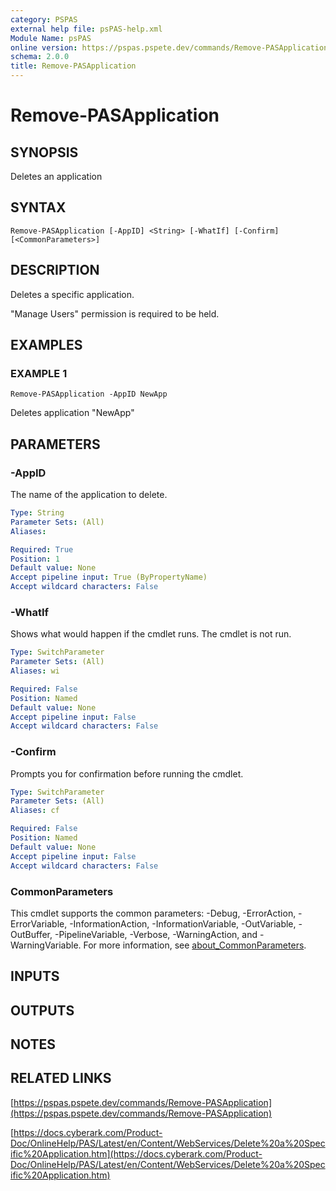```yaml
---
category: PSPAS
external help file: psPAS-help.xml
Module Name: psPAS
online version: https://pspas.pspete.dev/commands/Remove-PASApplication
schema: 2.0.0
title: Remove-PASApplication
---
```


# Remove-PASApplication

## SYNOPSIS
Deletes an application

## SYNTAX

```
Remove-PASApplication [-AppID] <String> [-WhatIf] [-Confirm] [<CommonParameters>]
```

## DESCRIPTION
Deletes a specific application.

"Manage Users" permission is required to be held.

## EXAMPLES

### EXAMPLE 1
```
Remove-PASApplication -AppID NewApp
```

Deletes application "NewApp"

## PARAMETERS

### -AppID
The name of the application to delete.

```yaml
Type: String
Parameter Sets: (All)
Aliases:

Required: True
Position: 1
Default value: None
Accept pipeline input: True (ByPropertyName)
Accept wildcard characters: False
```

### -WhatIf
Shows what would happen if the cmdlet runs.
The cmdlet is not run.

```yaml
Type: SwitchParameter
Parameter Sets: (All)
Aliases: wi

Required: False
Position: Named
Default value: None
Accept pipeline input: False
Accept wildcard characters: False
```

### -Confirm
Prompts you for confirmation before running the cmdlet.

```yaml
Type: SwitchParameter
Parameter Sets: (All)
Aliases: cf

Required: False
Position: Named
Default value: None
Accept pipeline input: False
Accept wildcard characters: False
```

### CommonParameters
This cmdlet supports the common parameters: -Debug, -ErrorAction, -ErrorVariable, -InformationAction, -InformationVariable, -OutVariable, -OutBuffer, -PipelineVariable, -Verbose, -WarningAction, and -WarningVariable. For more information, see [about_CommonParameters](http://go.microsoft.com/fwlink/?LinkID=113216).

## INPUTS

## OUTPUTS

## NOTES

## RELATED LINKS

[https://pspas.pspete.dev/commands/Remove-PASApplication](https://pspas.pspete.dev/commands/Remove-PASApplication)

[https://docs.cyberark.com/Product-Doc/OnlineHelp/PAS/Latest/en/Content/WebServices/Delete%20a%20Specific%20Application.htm](https://docs.cyberark.com/Product-Doc/OnlineHelp/PAS/Latest/en/Content/WebServices/Delete%20a%20Specific%20Application.htm)
